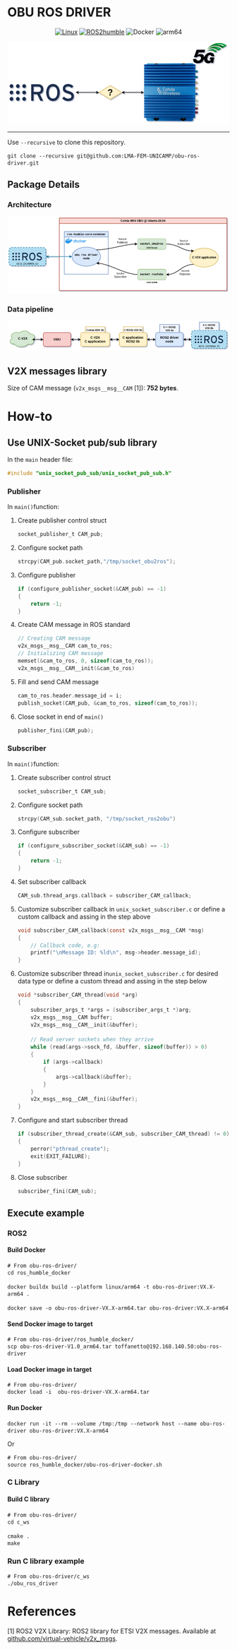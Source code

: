 # OBU ROS DRIVER

<div align="center">

[![Linux](https://img.shields.io/badge/os-ubuntu20.04-blue.svg)](https://www.linux.org/) [![ROS2humble](https://img.shields.io/badge/ros2-humble-blue.svg)](https://docs.ros.org/en/humble/index.html) ![Docker](https://img.shields.io/badge/Docker-blue.svg) ![arm64](https://img.shields.io/badge/architecture-arm64-blue.svg)

![objective](docs/figures/obu_ros_driver-objective.png)

</div>

---

Use `--recursive` to clone this repository.

```shell
git clone --recursive git@github.com:LMA-FEM-UNICAMP/obu-ros-driver.git
```

## Package Details

### Architecture

<div align="center">

![architecture](docs/figures/obu_ros_driver-architecture.png)

</div>

### Data pipeline

<div align="center">

![pipeline](docs/figures/obu_ros_driver-pipeline.png)

</div>

## V2X messages library

Size of CAM message (`v2x_msgs__msg__CAM` [1]): **752 bytes**.

# How-to

## Use UNIX-Socket pub/sub library

In the `main` header file:

```C
#include "unix_socket_pub_sub/unix_socket_pub_sub.h"
```

### Publisher

In `main()`function:

1. Create publisher control struct

    ```C
    socket_publisher_t CAM_pub;
    ```

2. Configure socket path

    ```C
    strcpy(CAM_pub.socket_path,"/tmp/socket_obu2ros");
    ```

3. Configure publisher

    ```C
    if (configure_publisher_socket(&CAM_pub) == -1)
    {
        return -1;
    }
    ```

4. Create CAM message in ROS standard

    ```C
    // Creating CAM message
    v2x_msgs__msg__CAM cam_to_ros;
    // Initializing CAM message
    memset(&cam_to_ros, 0, sizeof(cam_to_ros));
    v2x_msgs__msg__CAM__init(&cam_to_ros)
    ```

5. Fill and send CAM message

    ```C
    cam_to_ros.header.message_id = i;
    publish_socket(CAM_pub, &cam_to_ros, sizeof(cam_to_ros));
    ``` 

6. Close socket in end of `main()`

    ```C
    publisher_fini(CAM_pub);
    ``` 


### Subscriber

In `main()`function:

1. Create subscriber control struct

    ```C
    socket_subscriber_t CAM_sub;
    ``` 

2. Configure socket path

    ```C
    strcpy(CAM_sub.socket_path, "/tmp/socket_ros2obu")
    ``` 

3. Configure subscriber

    ```C
    if (configure_subscriber_socket(&CAM_sub) == -1)
    {
        return -1;
    }
    ``` 

4. Set subscriber callback

    ```C
    CAM_sub.thread_args.callback = subscriber_CAM_callback;
    ``` 

5. Customize subscriber callback in `unix_socket_subscriber.c` or define a custom callback and assing in the step above

    ```C
    void subscriber_CAM_callback(const v2x_msgs__msg__CAM *msg)
    {
        // Callback code, e.g:
        printf("\nMessage ID: %ld\n", msg->header.message_id);
    }
    ``` 

6. Customize subscriber thread in`unix_socket_subscriber.c` for desired data type or define a custom thread and assing in the step below

    ```C
    void *subscriber_CAM_thread(void *arg)
    {
        subscriber_args_t *args = (subscriber_args_t *)arg;
        v2x_msgs__msg__CAM buffer;
        v2x_msgs__msg__CAM__init(&buffer);
        
        // Read server sockets when they arrive
        while (read(args->sock_fd, &buffer, sizeof(buffer)) > 0)
        {
            if (args->callback)
            {
                args->callback(&buffer);
            }
        }
        v2x_msgs__msg__CAM__fini(&buffer);
    }
    ``` 

7. Configure and start subscriber thread

    ```C
    if (subscriber_thread_create(&CAM_sub, subscriber_CAM_thread) != 0)
    {
        perror("pthread_create");
        exit(EXIT_FAILURE);
    }
    ``` 

8. Close subscriber

    ```C
    subscriber_fini(CAM_sub);
    ``` 





## Execute example

### ROS2

#### Build Docker

```shell
# From obu-ros-driver/
cd ros_humble_docker

docker buildx build --platform linux/arm64 -t obu-ros-driver:VX.X-arm64 .

docker save -o obu-ros-driver-VX.X-arm64.tar obu-ros-driver:VX.X-arm64
```

#### Send Docker image to target

```shell
# From obu-ros-driver/ros_humble_docker/
scp obu-ros-driver-V1.0_arm64.tar toffanetto@192.168.140.50:obu-ros-driver
```

#### Load Docker image in target

```shell
# From obu-ros-driver/
docker load -i  obu-ros-driver-VX.X-arm64.tar 
```

#### Run Docker

```shell
docker run -it --rm --volume /tmp:/tmp --network host --name obu-ros-driver obu-ros-driver:VX.X-arm64
```
Or

```shell
# From obu-ros-driver/
source ros_humble_docker/obu-ros-driver-docker.sh
```

### C Library

#### Build C library

```shell
# From obu-ros-driver/
cd c_ws

cmake .
make
```

### Run C library example

```shell
# From obu-ros-driver/c_ws
./obu_ros_driver
```

# References

[1] ROS2 V2X Library: ROS2 library for ETSI V2X messages. Available at [github.com/virtual-vehicle/v2x_msgs](https://github.com/virtual-vehicle/v2x_msgs).
